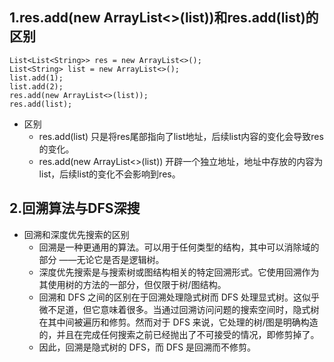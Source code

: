 ## 1.res.add(new ArrayList<>(list))和res.add(list)的区别
```
List<List<String>> res = new ArrayList<>();
List<String> list = new ArrayList<>();
list.add(1);
list.add(2);
res.add(new ArrayList<>(list));
res.add(list);
```
+ 区别
  - res.add(list) 只是将res尾部指向了list地址，后续list内容的变化会导致res的变化。
  - res.add(new ArrayList<>(list)) 开辟一个独立地址，地址中存放的内容为list，后续list的变化不会影响到res。
  
## 2.回溯算法与DFS深搜
+ 回溯和深度优先搜索的区别
  - 回溯是一种更通用的算法。可以用于任何类型的结构，其中可以消除域的部分 ——无论它是否是逻辑树。
  - 深度优先搜索是与搜索树或图结构相关的特定回溯形式。它使用回溯作为其使用树的方法的一部分，但仅限于树/图结构。
  - 回溯和 DFS 之间的区别在于回溯处理隐式树而 DFS 处理显式树。这似乎微不足道，但它意味着很多。当通过回溯访问问题的搜索空间时，隐式树在其中间被遍历和修剪。然而对于 DFS 来说，它处理的树/图是明确构造的，并且在完成任何搜索之前已经抛出了不可接受的情况，即修剪掉了。
  - 因此，回溯是隐式树的 DFS，而 DFS 是回溯而不修剪。
